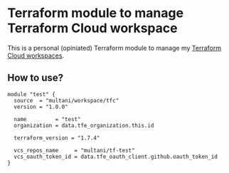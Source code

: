 # Terraform module to manage Terraform Cloud workspace

This is a personal (opiniated) Terraform module to manage my [Terraform Cloud
workspaces](https://developer.hashicorp.com/terraform/cloud-docs/workspaces).

## How to use?

```hcl
module "test" {
  source  = "multani/workspace/tfc"
  version = "1.0.0"

  name         = "test"
  organization = data.tfe_organization.this.id

  terraform_version = "1.7.4"

  vcs_repos_name     = "multani/tf-test"
  vcs_oauth_token_id = data.tfe_oauth_client.github.oauth_token_id
}
```
